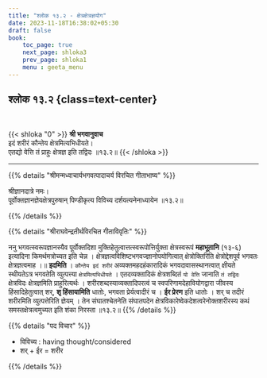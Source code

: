 ```yaml
---
title: "श्लोक १३.२ - क्षेत्रक्षेत्रज्ञयोग"
date: 2023-11-18T16:38:02+05:30
draft: false
book:
    toc_page: true
    next_page: shloka3
    prev_page: shloka1
    menu : geeta_menu
---
```




## श्लोक १३.२ {class=text-center}

<br/>

{{< shloka  "0"  >}}
**श्री भगवानुवाच**   
इदं शरीरं कौन्तेय क्षेत्रमित्यभिधीयते।  
एतद्यो वेत्ति तं प्राहुः क्षेत्रज्ञ इति तद्विदः ॥१३.२॥ 
{{< /shloka >}}

---


{{% details "श्रीमन्मध्वाचार्यभगवत्पादाचर्य विरचित  गीताभाष्य" %}}

श्रीज्ञानदात्रे नमः।   
पूर्वोक्तज्ञानज्ञेयक्षेत्रपुरुषान् पिण्डीकृत्य 
विविच्य दर्शयत्यनेनाध्यायेन  ॥१३.२॥

{{% /details %}}



{{% details "श्रीराघवेन्द्रतीर्थविरचित गीताविवृतिः" %}}

ननु भगवत्स्वरूपज्ञानस्यैव पूर्वोक्तदिशा मुक्तिहेतुत्वात्तत्स्वरूपोत्तिर्युक्ता
क्षेत्रस्वरूपं **महाभूतानि** (१३-६) इत्यादिना किमर्थमत्रोच्यत 
इति चेन्न । क्षेत्रज्ञत्वविशिष्टभगवज्ज्ञानोपयोगित्वात् क्षेत्रोक्तिरिति क्षेत्रोद्देशपूर्व भगवतः
क्षेत्रज्ञत्वमाह ।॥ **इदमिति** । `कौन्तेय इदं शरीरं` 
अव्यक्तमहदहंकारादिकं भगवदावासस्थानत्वात्‌ क्षीयते स्थीयतेऽत्र 
भगवतेति व्युत्पत्त्या `क्षेत्रमित्यभिधीयते` । 
एतदव्यक्तादिकं क्षेत्रशब्दितं `यो वेत्ति` जानाति
`तं तद्विदः` क्षेत्रविदः क्षेत्रज्ञमिति प्राहुरित्यर्थः । 
शरीरशब्दस्याव्यक्तादिपरत्वं च
स्वपरिणामदेहावियोगद्वारा जीवस्य हिंसादिहेतुत्वात्‌ शर्‌, 
**शृ  हिंसायामिति** धातोः, भगवता प्रेर्यत्वादीरं च । 
**ईर प्रेरण** इति धातोः । 
शर्‌ च तदीरं शरीरमिति व्युत्पत्तेरिति ज्ञेयम्‌ । 
तेन संघातश्चेतनेति संघातपदेन
क्षेत्रविकारेष्वेकदेशत्वरेनोक्तशरीरस्य कथं 
समस्तक्षेत्रत्वमुच्यत इति शंका निरस्ता ॥१३.२॥
{{% /details %}}



{{% details "पद विचार" %}}

- विविच्य : having thought/considered
- शर् + ईर = शरीर 

{{% /details %}}
